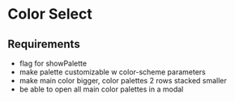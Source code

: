 # Color Select

## Requirements

- flag for showPalette
- make palette customizable w color-scheme parameters
- make main color bigger, color palettes 2 rows stacked smaller
- be able to open all main color palettes in a modal
